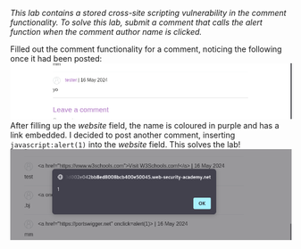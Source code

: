 *This lab contains a stored cross-site scripting vulnerability in the comment functionality. To solve this lab, submit a comment that calls the alert function when the comment author name is clicked.*

Filled out the comment functionality for a comment, noticing the following once it had been posted:
![Screenshot 2024-05-16 at 10.34.58 AM](images/Screenshot%202024-05-16%20at%2010.34.58%20AM.png)
After filling up the *website* field, the name is coloured in purple and has a link embedded.
I decided to post another comment, inserting `javascript:alert(1)` into the *website* field. This solves the lab!
![Screenshot 2024-05-16 at 10.37.04 AM](images/Screenshot%202024-05-16%20at%2010.37.04%20AM.png)
